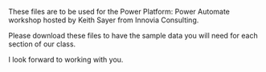 These files are to be used for the Power Platform: Power Automate workshop hosted by Keith Sayer from Innovia Consulting.

Please download these files to have the sample data you will need for each section of our class.

I look forward to working with you.
